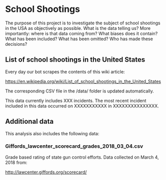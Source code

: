 # School Shootings
The purpose of this project is to investigate the subject of school shootings in the USA as objectively as possible. What is the data telling us? More importantly: where is that data coming from? What biases does it contain? What has been included? What has been omitted? Who has made these decisions?

## List of school shootings in the United States
Every day our bot scrapes the contents of this wiki article: 

https://en.wikipedia.org/wiki/List_of_school_shootings_in_the_United_States

The corresponding CSV file in the /data/ folder is updated automatically.

This data currently includes XXX incidents. The most recent incident included in this data occurred on XXXXXXXXXXX in XXXXXXXXXXXXXXX.

## Additional data
This analysis also includes the following data: 

### Giffords_lawcenter_scorecard_grades_2018_03_04.csv
Grade based rating of state gun control efforts. Data collected on March 4, 2018 from: 

http://lawcenter.giffords.org/scorecard/